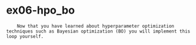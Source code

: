 # ex06-hpo_bo

        Now that you have learned about hyperparameter optimization techniques such as Bayesian optimization (BO) you will implement this loop yourself.
